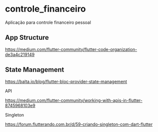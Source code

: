 # controle_financeiro

Aplicação para controle financeiro pessoal

## App Structure

https://medium.com/flutter-community/flutter-code-organization-de3a4c219149

## State Management

https://balta.io/blog/flutter-bloc-provider-state-management

API

https://medium.com/flutter-community/working-with-apis-in-flutter-8745968103e9

Singleton

https://forum.flutterando.com.br/d/59-criando-singleton-com-dart-flutter
